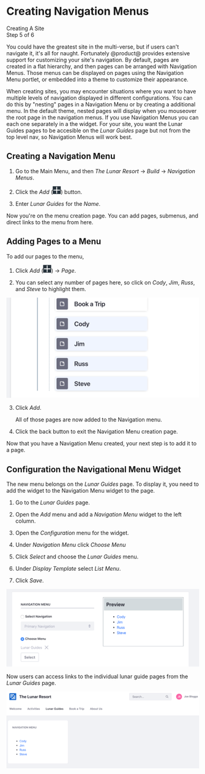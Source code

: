 # Creating Navigation Menus [](id=creating-navigation-menus)

<div class="learn-path-step">
    <p>Creating A Site<br>Step 5 of 6</p>
</div>

You could have the greatest site in the multi-verse, but if users can't navigate
it, it's all for naught. Fortunately @product@ provides extensive support for
customizing your site's navigation. By default, pages are created in a flat 
hierarchy, and then pages can be arranged with Navigation Menus. Those menus can
be displayed on pages using the Navigation Menu portlet, or embedded into a 
theme to customize their appearance.

When creating sites, you may encounter situations where you want to have 
multiple levels of navigation displayed in different configurations. You can do 
this by "nesting" pages in a Navigation Menu or by creating a additional menu. 
In the default theme, nested pages will display when you mouseover the root 
page in the navigation menus. If you use Navigation Menus you can each one 
separately in a the widget. For your site, you want the Lunar Guides pages to 
be accesible on the *Lunar Guides* page but not from the top level nav, so 
Navigation Menus will work best.

## Creating a Navigation Menu

1.  Go to the Main Menu, and then *The Lunar Resort* &rarr; *Build* &rarr;
    *Navigation Menus*.

2.  Click the *Add* (![Add](../../../images/icon-add-app.png)) button.

3.  Enter *Lunar Guides* for the *Name*.

Now you're on the menu creation page. You can add pages, submenus, and direct 
links to the menu from here.

## Adding Pages to a Menu

To add our pages to the menu,

1.  Click *Add* (![Add](../../../images/icon-add-app.png)) &rarr; *Page*.

2.  You can select any number of pages here, so click on *Cody*, *Jim*, *Russ*,
    and *Steve* to highlight them.
    
![Figure x: You can select multiple pages to add to a menu.](../../../images/001-select-pages-nav.png)
    
3.  Click *Add*.

    All of those pages are now added to the Navigation menu.
    
4.  Click the back button to exit the Navigation Menu creation page.

Now that you have a Navigation Menu created, your next step is to add it to a 
page.

## Configuration the Navigational Menu Widget

The new menu belongs on the *Lunar Guides* page. To display it, you need to 
add the widget to the Navigation Menu widget to the page.

1.  Go to the *Lunar Guides* page.

2.  Open the *Add* menu and add a *Navigation Menu* widget to the left column.

3.  Open the *Configuration* menu for the widget.

4.  Under *Navigation Menu* click *Choose Menu*

5.  Click *Select* and choose the *Lunar Guides* menu.

6.  Under *Display Template* select *List Menu*.

7.  Click *Save*.

![Figure x: Configuring the Navigation Menu widget.](../../../images/001-nav-menu-config.png)

Now users can access links to the individual lunar guide pages from the *Lunar 
Guides* page.

![Figure x: The Lunar Guides Menu is now displayed on the page.](../../../images/001-lunar-guides-menu-page.png)

